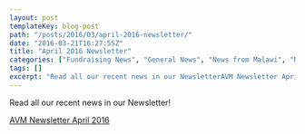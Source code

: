 ```yaml
---
layout: post
templateKey: blog-post
path: "/posts/2016/03/april-2016-newsletter/"
date: "2016-03-21T16:27:55Z"
title: "April 2016 Newsletter"
categories: ["Fundraising News", "General News", "News from Malawi", "News from the UK", "Newsletters", "Projects", "Reports"]
tags: []
excerpt: "Read all our recent news in our NewsletterAVM Newsletter April 2016"
---
```


Read all our recent news in our Newsletter!

[AVM Newsletter April 2016](https://www.africanvision.org.uk/africa-vision-news/wp-content/uploads/2016/03/AVM-Newsletter-April-2016.pdf)